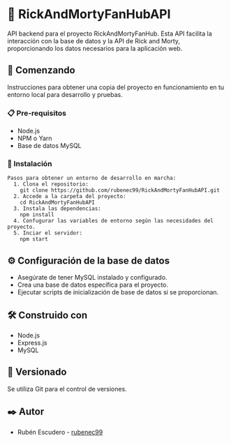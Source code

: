 # 🚀 RickAndMortyFanHubAPI

API backend para el proyecto RickAndMortyFanHub. Esta API facilita la interacción con la base de datos y la API de Rick and Morty, proporcionando los datos necesarios para la aplicación web.

## 🚀 Comenzando

Instrucciones para obtener una copia del proyecto en funcionamiento en tu entorno local para desarrollo y pruebas.

### 📋 Pre-requisitos

- Node.js
- NPM o Yarn
- Base de datos MySQL

### 🔧 Instalación

    Pasos para obtener un entorno de desarrollo en marcha:
      1. Clona el repositorio:
        git clone https://github.com/rubenec99/RickAndMortyFanHubAPI.git
      2. Accede a la carpeta del proyecto:
        cd RickAndMortyFanHubAPI
      3. Instala las dependencias:
        npm install
      4. Confugurar las variables de entorno según las necesidades del proyecto.
      5. Inciar el servidor:
        npm start


## ⚙️ Configuración de la base de datos

- Asegúrate de tener MySQL instalado y configurado.
- Crea una base de datos específica para el proyecto.
- Ejecutar scripts de inicialización de base de datos si se proporcionan.

## 🛠️ Construido con

- Node.js
- Express.js
- MySQL

## 📌 Versionado

Se utiliza Git para el control de versiones.

## ✒️ Autor

- Rubén Escudero - [rubenec99](https://github.com/rubenec99)

